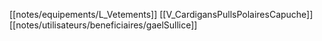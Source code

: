 [[notes/equipements/L_Vetements]] [[V_CardigansPullsPolairesCapuche]] [[notes/utilisateurs/beneficiaires/gaelSullice]]